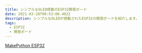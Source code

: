 ```yaml
---
title: シンプルなOLED搭載のESP32開発ボード
date: 2021-03-28T00:53:00.402Z
description: シンプルなOLEDが搭載されたESP32の開発ボードを紹介します。
tags:
  - ESP32
  - 開発ボード
---
```

[MakePython ESP32](https://www.tindie.com/products/makerfabs/makepython-esp32/)